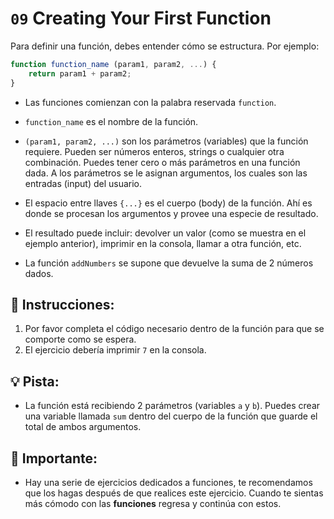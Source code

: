 # `09` Creating Your First Function
Para definir una función, debes entender cómo se estructura. Por ejemplo:

```Javascript
function function_name (param1, param2, ...) {
    return param1 + param2;
}
```

- Las funciones comienzan con la palabra reservada `function`.

- `function_name` es el nombre de la función.

- `(param1, param2, ...)` son los parámetros (variables) que la función requiere. Pueden ser números enteros, strings o cualquier otra combinación. Puedes tener cero o más parámetros en una función dada. A los parámetros se le asignan argumentos, los cuales son las entradas (input) del usuario.

- El espacio entre llaves `{...}` es el cuerpo (body) de la función. Ahí es donde se procesan los argumentos y provee una especie de resultado.

- El resultado puede incluir: devolver un valor (como se muestra en el ejemplo anterior), imprimir en la consola, llamar a otra función, etc.

- La función `addNumbers` se supone que devuelve la suma de 2 números dados.


## 📝 Instrucciones:
1. Por favor completa el código necesario dentro de la función para que se comporte como se espera.
2. El ejercicio debería imprimir `7` en la consola.

## 💡 Pista:
- La función está recibiendo 2 parámetros (variables `a` y `b`). Puedes crear una variable llamada `sum` dentro del cuerpo de la función que guarde el total de ambos argumentos.

## 🔎 Importante:
- Hay una serie de ejercicios dedicados a funciones, te recomendamos que los hagas después de que realices este ejercicio. Cuando te sientas más cómodo con las **funciones** regresa y continúa con estos.